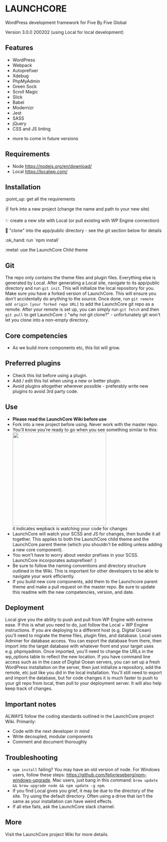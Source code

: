 # LAUNCHCORE
WordPress development framework for Five By Five Global

Version 3.0.0
200202
(using Local for local development)

## Features
- WordPress
- Webpack
- Autoprefixer
- Xdebug
- PhpMyAdmin
- Green Sock
- Scroll Magic
- Slick
- Babel
- Modernizr
- Jest
- SASS
- jQuery
- CSS and JS linting
+ more to come in future versions

## Requirements
- Node https://nodejs.org/en/download/
- Local https://localwp.com/

## Installation
<p>:point_up: get all the requirements</p>
<p>✌️ fork into a new project (change the name and path to your new site)</p>
<p>✨ create a new site with Local (or pull existing with WP Engine connection)</p>
<p>👯 "clone" into the app/public directory - see the git section below for details</p>
<p>:ok_hand: run `npm install`</p>
<p>:metal: use the LaunchCore Child theme</p>

## Git
The repo only contains the theme files and plugin files. Everything else is generated by Local.
After generating a Local site, navigate to its app/public directory and run `git init`.
This will initialize the local repository for you.
Make sure you have a forked version of LaunchCore. This will ensure you don't accidentally do anything to the source.
Once done, run `git remote add origin [your forked repo URL]` to add the LaunchCore git repo as a remote.
After your remote is set up, you can simply run `git fetch` and then `git pull` to get LaunchCore :)
"why not git clone?" - unfortunately git won't let you clone into a non-empty directory.

## Core competencies
- As we build more components etc, this list will grow.

## Preferred plugins
- Check this list before using a plugin.
- Add / edit this list when using a new or better plugin.
- Avoid plugins altogether wherever possible - preferably write new plugins to avoid 3rd party code.

## Use
<ul>
<li><b>Please read the LaunchCore Wiki before use</b></li>
<li>Fork into a new project before using. Never work with the master repo.</li>
<li>You'll know you're ready to go when you see something similar to this:
<img src="https://res.cloudinary.com/dgmk5xxwf/image/upload/v1563147557/Capture_dfahij.png" width="300" style="width: 300px; height: auto; display: block"> it indicates wepback is watching your code for changes</li>
<li>LaunchCore will watch your SCSS and JS for changes, then bundle it all together. This applies to both the LaunchCore child theme and the LaunchCore parent theme (which you shouldn't be editing unless adding a new core component).</li>
<li>You won't have to worry about vendor prefixes in your SCSS. LaunchCore incorporates autoprefixer! :)</li>
<li>Be sure to follow the naming conventions and directory structure outlined in the Wiki. This is important for other developers to be able to navigate your work efficiently.</li>
<li>If you build new core components, add them to the Launchcore parent theme and make a pull request on the master repo. Be sure to update this readme with the new competencies, version, and date.</li>
</ul>

## Deployment
Local give you the ability to push and pull from WP Engine with extreme ease. If this is what you need to do, just follow the Local + WP Engine instructions.
If you are deploying to a different host (e.g. Digital Ocean) you'll need to migrate the theme files, plugin files, and database. Local uses Adminer for database access. You can export the database from there, then import into the target database with whatever front end your target uses e.g. phpmyadmin. Once imported, you'll need to change the URLs in the wp_options table to reflect the new location.
If you have command line access such as in the case of Digital Ocean servers, you can set up a fresh WordPress installation on the server, then just initialize a repository, add the remote, etc just like you did in the local installation. You'll still need to export and import the database, but for code changes it is much faster to push to your git repo from local, then pull to your deployment server. It will also help keep track of changes.

## Important notes
ALWAYS follow the coding standards outlined in the LaunchCore project Wiki. Primarily:
- Code with the next developer in mind
- Write decoupled, modular components
- Comment and document thoroughly

## Troubleshooting
- `npm install` failing? You may have an old version of node. For Windows users, follow these steps: https://github.com/felixrieseberg/npm-windows-upgrade. Mac users, just bang in this command: `brew update && brew upgrade node && npm update -g npm`.
- If you find Local gives you grief, it may be due to the directory of the site. Try using the default directory. Often using a drive that isn't the same as your installation can have weird effects.
- If all else fails, ask the LaunchCore slack channel.

## More
Visit the LaunchCore project Wiki for more details.